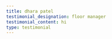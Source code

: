 ```yaml
---
title: dhara patel
testimonial_designation: floor manager
testimonial_content: hi
type: testimonial
---
```

